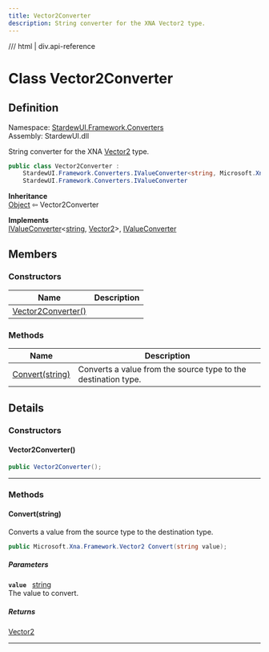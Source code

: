 ```yaml
---
title: Vector2Converter
description: String converter for the XNA Vector2 type.
---
```


<link rel="stylesheet" href="/StardewUI/stylesheets/reference.css" />

/// html | div.api-reference

# Class Vector2Converter

## Definition

<div class="api-definition" markdown>

Namespace: [StardewUI.Framework.Converters](index.md)  
Assembly: StardewUI.dll  

</div>

String converter for the XNA [Vector2](https://docs.monogame.net/api/Microsoft.Xna.Framework.Vector2.html) type.

```cs
public class Vector2Converter : 
    StardewUI.Framework.Converters.IValueConverter<string, Microsoft.Xna.Framework.Vector2>, 
    StardewUI.Framework.Converters.IValueConverter
```

**Inheritance**  
[Object](https://learn.microsoft.com/en-us/dotnet/api/system.object) ⇦ Vector2Converter

**Implements**  
[IValueConverter](ivalueconverter-2.md)<[string](https://learn.microsoft.com/en-us/dotnet/api/system.string), [Vector2](https://docs.monogame.net/api/Microsoft.Xna.Framework.Vector2.html)>, [IValueConverter](ivalueconverter.md)

## Members

### Constructors

 | Name | Description |
| --- | --- |
| [Vector2Converter()](#vector2converter) |  | 

### Methods

 | Name | Description |
| --- | --- |
| [Convert(string)](#convertstring) | Converts a value from the source type to the destination type. | 

## Details

### Constructors

#### Vector2Converter()



```cs
public Vector2Converter();
```

-----

### Methods

#### Convert(string)

Converts a value from the source type to the destination type.

```cs
public Microsoft.Xna.Framework.Vector2 Convert(string value);
```

##### Parameters

**`value`** &nbsp; [string](https://learn.microsoft.com/en-us/dotnet/api/system.string)  
The value to convert.

##### Returns

[Vector2](https://docs.monogame.net/api/Microsoft.Xna.Framework.Vector2.html)

-----

